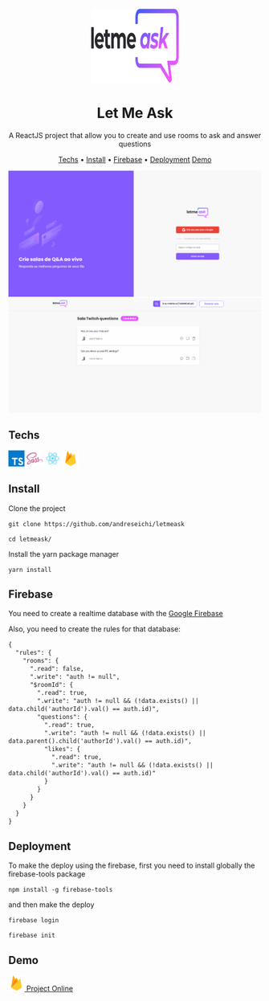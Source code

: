 <p align="center">
  <a href="https://letmeask-f0bbd.web.app/">
    <img src="https://github.com/andreseichi/letmeask/blob/master/src/assets/images/logo.svg" height="150" width="175" alt="LetMeAsk" />
  </a>
</p>

<h1 align="center">Let Me Ask</h1>
<p align="center">A ReactJS project that allow you to create and use rooms to ask and answer questions</p>

<p align="center">
 <a href="#techs">Techs</a> • 
 <a href="#install">Install</a> •
 <a href="#firebase">Firebase</a> •
 <a href="#deployment">Deployment</a>
 <a href="#demo">Demo</a>
</p>

<img src="https://github.com/andreseichi/letmeask/blob/master/src/assets/images/screenshot.png">
<img src="https://github.com/andreseichi/letmeask/blob/master/src/assets/images/screenshot2.png">

## Techs

<code><img height="32" src="https://raw.githubusercontent.com/github/explore/80688e429a7d4ef2fca1e82350fe8e3517d3494d/topics/typescript/typescript.png" alt="Typescript"/></code>
<code><img height="32" src="https://raw.githubusercontent.com/github/explore/80688e429a7d4ef2fca1e82350fe8e3517d3494d/topics/sass/sass.png" alt="Sass"/></code>
<code><img height="32" src="https://raw.githubusercontent.com/github/explore/80688e429a7d4ef2fca1e82350fe8e3517d3494d/topics/react/react.png" alt="React"/></code>
<code><img height="32" src="https://raw.githubusercontent.com/github/explore/80688e429a7d4ef2fca1e82350fe8e3517d3494d/topics/firebase/firebase.png" alt="Firebase"/></code>

## Install

<p>Clone the project</p>

```
git clone https://github.com/andreseichi/letmeask
```

```
cd letmeask/
```

<p>Install the yarn package manager</p>

```
yarn install
```

## Firebase

<p>You need to create a realtime database with the <a href="https://console.firebase.google.com/"> Google Firebase </a></p>
<p>Also, you need to create the rules for that database:</p>

```
{
  "rules": {
    "rooms": {
      ".read": false,
      ".write": "auth != null",
      "$roomId": {
        ".read": true,
        ".write": "auth != null && (!data.exists() || data.child('authorId').val() == auth.id)",
        "questions": {
          ".read": true,
          ".write": "auth != null && (!data.exists() || data.parent().child('authorId').val() == auth.id)",
          "likes": {
            ".read": true,
            ".write": "auth != null && (!data.exists() || data.child('authorId').val() == auth.id)"
          }
        }
      }
    }
  }
}
```

## Deployment

<p>To make the deploy using the firebase, first you need to install globally the firebase-tools package</p>

```
npm install -g firebase-tools
```

<p>and then make the deploy</p>

```
firebase login
```

```
firebase init
```

## Demo

<p><a href="https://letmeask-f0bbd.web.app/"> <img height="32" src="https://raw.githubusercontent.com/github/explore/80688e429a7d4ef2fca1e82350fe8e3517d3494d/topics/firebase/firebase.png" alt="Firebase"/> Project Online </a></p>
